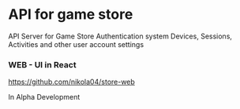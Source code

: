 # API for game store


API Server for Game Store
Authentication system
Devices, Sessions, Activities and other user account settings

### WEB - UI in React
https://github.com/nikola04/store-web

In Alpha Development
